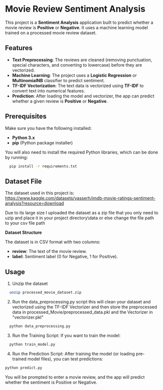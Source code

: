 # Movie Review Sentiment Analysis

This project is a **Sentiment Analysis** application built to predict whether a movie review is **Positive** or **Negative**. It uses a machine learning model trained on a processed movie review dataset.

## Features

- **Text Preprocessing**: The reviews are cleaned (removing punctuation, special characters, and converting to lowercase) before they are vectorized.
- **Machine Learning**: The project uses a **Logistic Regression** or **MultinomialNB** classifier to predict sentiment.
- **TF-IDF Vectorization**: The text data is vectorized using **TF-IDF** to convert text into numerical features.
- **Prediction**: After loading the model and vectorizer, the app can predict whether a given review is **Positive** or **Negative**.

## Prerequisites

Make sure you have the following installed:
- **Python 3.x**
- **pip** (Python package installer)

You will also need to install the required Python libraries, which can be done by running:

```bash
  pip install -r requirements.txt
```

## Dataset File
The dataset used in this project is: https://www.kaggle.com/datasets/yasserh/imdb-movie-ratings-sentiment-analysis?resource=download

Due to its large size I uploaded the dataset as a zip file that you only need to uzip and place it in your project directory\data or else change the file path to your csv file path

**Dataset Structure**

The dataset is in CSV format with two columns:

- **review**: The text of the movie review.
- **label**: Sentiment label (0 for Negative, 1 for Positive).

## Usage
1. Unzip the dataset
```bash
  unzip processed_movie_dataset.zip
```
2. Run the data_preprocessing.py script
   this will clean your dataset and vectorized using the TF-IDF Vectorizer and then store the preprocessed data in processed_Movie/preprocessed_data.pkl
   and the Vectorizer in "vectorizer.pkl"
   
```bash
  python data_preprocessing.py
```
3. Run the Training Script: If you want to train the model:
```bash
  python train_model.py
```
4. Run the Prediction Script: After training the model (or loading pre-trained model files), you can test predictions:
  ```bash
  python predict.py
```
You will be prompted to enter a movie review, and the app will predict whether the sentiment is Positive or Negative.
